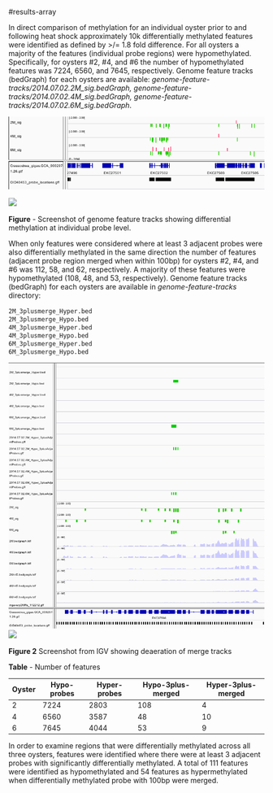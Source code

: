 #results-array

In direct comparison of methylation for an individual oyster prior to and following heat shock approximately 10k differentially methylated features were identified as defined by >/= 1.8 fold difference.  For all oysters a majority of the features (individual probe regions) were hypomethylated. Specifically, for oysters #2, #4, and #6 the number of hypomethylated features was 7224, 6560, and 7645, respectively.  Genome feature tracks (bedGraph) for each oysters are available:  _genome-feature-tracks/2014.07.02.2M_sig.bedGraph, genome-feature-tracks/2014.07.02.4M_sig.bedGraph, genome-feature-tracks/2014.07.02.6M_sig.bedGraph_.   

![](./figures/igv-dmr-1.png)

![](https://www.authorea.com/users/3858/articles/18000/master/file/figures/igv-dmr-1.png)

**Figure** - Screenshot of genome feature tracks showing differential methylation at individual probe level.


When only features were considered where at least 3 adjacent probes were also differentially methylated in the same direction the number of features (adjacent probe region merged when within 100bp) for oysters #2, #4, and #6 was 112, 58, and 62, respectively.  A majority of these features were hypomethylated (108, 48, and 53, respectively). Genome feature tracks (bedGraph) for each oysters are available in _genome-feature-tracks_ directory: 
```  
2M_3plusmerge_Hyper.bed
2M_3plusmerge_Hypo.bed
4M_3plusmerge_Hyper.bed
4M_3plusmerge_Hypo.bed
6M_3plusmerge_Hyper.bed
6M_3plusmerge_Hypo.bed
```

![](./figures/igv-dmr-2.png)
![](https://www.authorea.com/users/3858/articles/18000/master/file/figures/igv-dmr-2.png)

**Figure 2** Screenshot from IGV showing deaeration of merge tracks

**Table** - Number of features

Oyster | Hypo-probes | Hyper-probes | Hypo-3plus-merged | Hyper-3plus-merged
--- | --- | --- | --- | ---
2 | 7224 | 2803 | 108 | 4
4 | 6560 | 3587 | 48 | 10
6 | 7645 | 4044 | 53 | 9


In order to examine regions that were differentially methylated across all three oysters, features were identified where there were at least 3 adjacent probes with significantly differentially methylated. A total of 111 features were identified as hypomethylated and 54 features as hypermethylated when differentially methylated probe with 100bp were merged.  



  